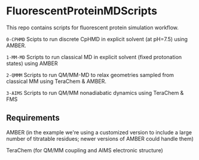 # FluorescentProteinMDScripts
This repo contains scripts for fluorescent protein simulation workflow. 

```0-CPHMD```
Scipts to run discrete CpHMD in explicit solvent (at pH=7.5) using AMBER. 

```1-MM-MD```
Scripts to run classical MD in explicit solvent (fixed protonation states) using AMBER

```2-QMMM```
Scripts to run QM/MM-MD to relax geometries sampled from classical MM using TeraChem & AMBER.

```3-AIMS```
Scripts to run QM/MM nonadiabatic dynamics using TeraChem & FMS

## Requirements

AMBER (in the example we're using a customized version to include a large number of titratable residues; newer versions of AMBER could handle them)

TeraChem (for QM/MM coupling and AIMS electronic structure)
